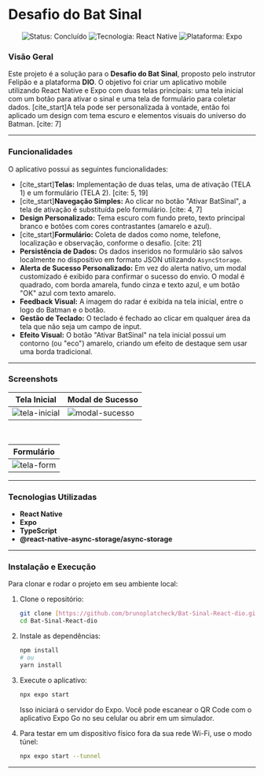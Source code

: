 # Desafio do Bat Sinal

<p align="center">
  <img src="https://img.shields.io/badge/Status-Concluído-green" alt="Status: Concluído" />
  <img src="https://img.shields.io/badge/Tecnologia-React_Native-blue" alt="Tecnologia: React Native" />
  <img src="https://img.shields.io/badge/Plataforma-Expo-lightgrey" alt="Plataforma: Expo" />
</p>

### Visão Geral

Este projeto é a solução para o **Desafio do Bat Sinal**, proposto pelo instrutor Felipão e a plataforma **DIO**. O objetivo foi criar um aplicativo mobile utilizando React Native e Expo com duas telas principais: uma tela inicial com um botão para ativar o sinal e uma tela de formulário para coletar dados. [cite_start]A tela pode ser personalizada à vontade, então foi aplicado um design com tema escuro e elementos visuais do universo do Batman. [cite: 7]

---

### Funcionalidades

O aplicativo possui as seguintes funcionalidades:

* [cite_start]**Telas:** Implementação de duas telas, uma de ativação (TELA 1) e um formulário (TELA 2). [cite: 5, 19]
* [cite_start]**Navegação Simples:** Ao clicar no botão "Ativar BatSinal", a tela de ativação é substituída pelo formulário. [cite: 4, 7]
* **Design Personalizado:** Tema escuro com fundo preto, texto principal branco e botões com cores contrastantes (amarelo e azul).
* [cite_start]**Formulário:** Coleta de dados como nome, telefone, localização e observação, conforme o desafio. [cite: 21]
* **Persistência de Dados:** Os dados inseridos no formulário são salvos localmente no dispositivo em formato JSON utilizando `AsyncStorage`.
* **Alerta de Sucesso Personalizado:** Em vez do alerta nativo, um modal customizado é exibido para confirmar o sucesso do envio. O modal é quadrado, com borda amarela, fundo cinza e texto azul, e um botão "OK" azul com texto amarelo.
* **Feedback Visual:** A imagem do radar é exibida na tela inicial, entre o logo do Batman e o botão.
* **Gestão de Teclado:** O teclado é fechado ao clicar em qualquer área da tela que não seja um campo de input.
* **Efeito Visual:** O botão "Ativar BatSinal" na tela inicial possui um contorno (ou "eco") amarelo, criando um efeito de destaque sem usar uma borda tradicional.

---

### Screenshots

| Tela Inicial                               | Modal de Sucesso                              |
| ------------------------------------------ | --------------------------------------------- |
| ![tela-inicial](https://github.com/brunoplatcheck/Bat-Sinal-React-dio/assets/tela-inicial.jpeg?raw=true) | ![modal-sucesso](https://github.com/brunoplatcheck/Bat-Sinal-React-dio/assets/modal-sucesso.jpeg?raw=true) |

<br/>

| Formulário |
|:---:|
| ![tela-form](https://github.com/brunoplatcheck/Bat-Sinal-React-dio/assets/tela-form.jpeg?raw=true) |

---

### Tecnologias Utilizadas

* **React Native**
* **Expo**
* **TypeScript**
* **@react-native-async-storage/async-storage**

---

### Instalação e Execução

Para clonar e rodar o projeto em seu ambiente local:

1.  Clone o repositório:
    ```bash
    git clone [https://github.com/brunoplatcheck/Bat-Sinal-React-dio.git](https://github.com/brunoplatcheck/Bat-Sinal-React-dio.git)
    cd Bat-Sinal-React-dio
    ```

2.  Instale as dependências:
    ```bash
    npm install
    # ou
    yarn install
    ```

3.  Execute o aplicativo:
    ```bash
    npx expo start
    ```
    Isso iniciará o servidor do Expo. Você pode escanear o QR Code com o aplicativo Expo Go no seu celular ou abrir em um simulador.

4.  Para testar em um dispositivo físico fora da sua rede Wi-Fi, use o modo túnel:
    ```bash
    npx expo start --tunnel
    ```

---


